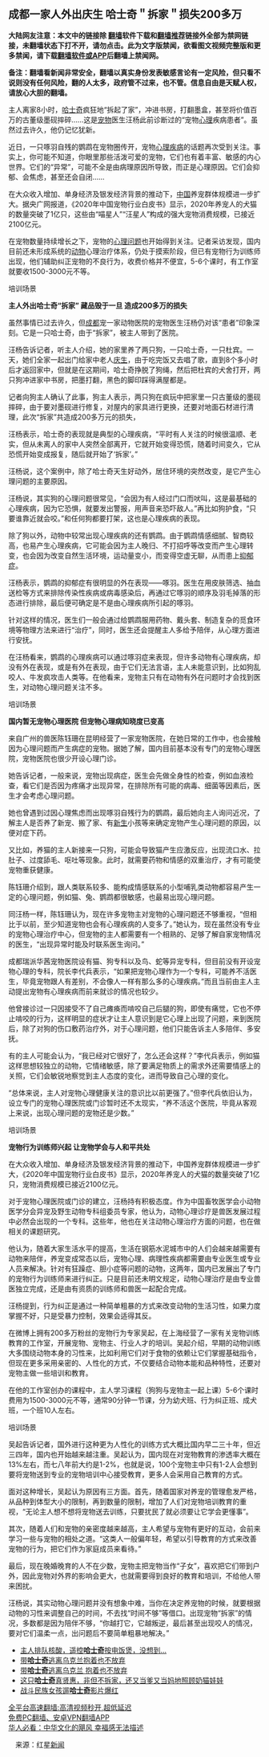  <!-- 面包屑导航 --> <h2>成都一家人外出庆生 哈士奇＂拆家＂损失200多万</h2> <p class="notice"><b>大陆网友注意：本文中的链接除 <a href="https://github.com/bannedbook/fanqiang" >翻墙</a>软件下载和<a href="https://github.com/killgcd/justmysocks/blob/master/README.md">翻墙推荐</a>链接外全部为禁网链接，未翻墙状态下打不开，请勿点击。此为文字版禁闻，欲看图文视频完整版和更多禁闻，请下载<a href="https://github.com/bannedbook/fanqiang">翻墙软件或APP</a>后翻墙上禁闻网。</p><p>备注：翻墙看新闻非常安全，翻墙以真实身份发表敏感言论有一定风险，但只看不说则没有任何风险，翻的人太多，政府管不过来，也不管。信息自由是天赋人权，请放心大胆的翻墙。</b></p>  <div class="entry"> <p>主人离家8小时，<a href="https://www.bannedbook.org/bnews/tag/%e5%93%88%e5%a3%ab%e5%a5%87/" class="st_tag internal_tag" rel="tag" title="标签 哈士奇 下的日志">哈士奇</a>疯狂地“拆起了家”，冲进书房，打翻墨盒，甚至将价值百万的古董级墨砚摔碎……这是<a href="https://www.bannedbook.org/bnews/tag/%e5%ae%a0%e7%89%a9/" class="st_tag internal_tag" rel="tag" title="标签 宠物 下的日志">宠物</a>医生汪杨此前诊断过的“宠物<a href="https://www.bannedbook.org/bnews/tag/%E5%BF%83%E7%90%86/" class="st_tag internal_tag" rel="tag" title="标签 心理 下的日志">心理</a>疾病患者”。虽然过去许久，他仍记忆犹新。</p> <p>近日，一只啄羽自残的鹦鹉在宠物圈传开，宠物<a href="https://www.bannedbook.org/bnews/tag/%E5%BF%83%E7%90%86%E7%96%BE%E7%97%85/" class="st_tag internal_tag" rel="tag" title="标签 心理疾病 下的日志">心理疾病</a>的话题再次受到关注。事实上，你可能不知道，你眼里那些活泼可爱的宠物，它们也有着丰富、敏感的内心世界。它们的“异常”，可能不全是由病理原因所导致，而正是心理原因。它们会抑郁、会焦虑，甚至还会自闭……</p> <p>在大众收入增加、单身经济及银发经济背景的推动下，<span class='wp_keywordlink_affiliate'><a href="https://www.bannedbook.org/" title="中国" target="_blank">中国</a></span>养宠群体规模进一步扩大。据央广网报道，《2020年中国宠物行业白皮书》显示，2020年养宠人的犬猫的数量突破了1亿只，这些由“喵星人”“汪星人”构成的强大宠物消费规模，已接近2100亿元。</p> <p>在宠物数量持续增长之下，宠物的<a href="https://www.bannedbook.org/bnews/tag/%E5%BF%83%E7%90%86%E9%97%AE%E9%A2%98/" class="st_tag internal_tag" rel="tag" title="标签 心理问题 下的日志">心理问题</a>也开始得到关注。记者采访发现，国内目前还未形成系统的<a href="https://www.bannedbook.org/bnews/tag/%e5%8a%a8%e7%89%a9/" class="st_tag internal_tag" rel="tag" title="标签 动物 下的日志">动物</a>心理治疗体系，仍处于摸索阶段，但已有宠物行为训练师出现，他们辅助纠正宠物的不良行为，收费价格并不便宜，5-6个课时，有工作室就要收1500-3000元不等。</p> <p>培训场景</p> <p><strong>主人外出哈士奇“拆家” 藏品毁于一旦 造成200多万的损失</strong></p> <p>虽然事情已过去许久，但<a href="https://www.bannedbook.org/bnews/tag/%e6%88%90%e9%83%bd/" class="st_tag internal_tag" rel="tag" title="标签 成都 下的日志">成都</a>宠一家动物医院的宠物医生汪杨仍对该“患者”印象深刻。它是一只哈士奇，由于“拆家”，被主人带到了医院。</p> <p>汪杨告诉记者，听主人介绍，她的家里养了两只狗，一只哈士奇，一只杜宾。一天，她们全家一起出门给家中老人<a href="https://www.bannedbook.org/bnews/tag/%E5%BA%86%E7%94%9F/" class="st_tag internal_tag" rel="tag" title="标签 庆生 下的日志">庆生</a>，由于吃完饭又去唱了歌，直到8个多小时后才返回家中，但就是在这期间，哈士奇挣脱了狗绳，然后把杜宾的犬舍打开，两只狗冲进家中书房，把墨打翻，黑色的脚印踩得满屋都是。</p> <p>记者向狗主人确认了此事，狗主人表示，两只狗在疯玩中把家里一只古董级的墨砚摔碎，由于要对墨砚进行修复，对屋内的家具进行更换，还要对地面石材进行清理，此次“拆家”共造成200多万元的损失，</p> <p>汪杨表示，哈士奇的表现就是典型的心理疾病，“平时有人关注的时候很温顺、老实，但从未离人的家中人突然全部离开，它就开始变得恐慌，随着时间变久，它从恐慌开始变成报复，随后就开始了‘拆家’。”</p> <p>汪杨说，这个案例中，除了哈士奇天生好动外，居住环境的突然改变，是它产生心理问题的主要原因。</p>  <p>汪杨说，其实狗的心理问题很常见，“会因为有人经过门口而吠叫，这是最基础的心理疾病，因为它恐惧，就要发出警报，用声音来恐吓敌人。”再比如狗护食，“只要谁靠近就会咬。”和任何狗都要打架，这也是心理疾病的表现。</p> <p>除了狗以外，动物中较常出现心理疾病的还有鹦鹉。由于鹦鹉情感细腻、智商较高，也易产生心理疾病，它可能会因为主人晚归、不打招呼等改变而产生心理转变，也会因为改变自然生活环境，运动量变小，而变得空虚无聊，从而患上<a href="https://www.bannedbook.org/bnews/tag/%e6%8a%91%e9%83%81%e7%97%87/" class="st_tag internal_tag" rel="tag" title="标签 抑郁症 下的日志">抑郁症</a>。</p> <p>汪杨表示，鹦鹉的抑郁症有很明显的外在表现——啄羽。医生在用皮肤筛选、抽血送检等方式来排除传染性疾病或病毒感染后，再通过它啄羽的顺序及羽毛掉落的形态进行排除，最后便可确定是不是由心理疾病所引起的啄羽。</p> <p>针对这样的情况，医生们一般会通过给鹦鹉服用药物、戴头套、制造复杂的觅食环境等物理方法来进行“治疗”，同时，医生还会提醒主人多给予陪伴，从心理方面进行安抚。</p> <p>在汪杨看来，鹦鹉的心理疾病可以通过啄羽症来表现，但许多动物有心理疾病，却没有外在表现，或是有外在表现，由于它们无法言语，主人未能意识到，比如狗乱咬人、牛发疯攻击人类等。在他看来，宠物主只有在动物有外在问题时才会找到医生，对动物心理问题关注不多。</p> <p>培训场景</p> <p><strong>国内暂无宠物心理医院 但宠物心理病知晓度已变高</strong></p> <p>来自广州的兽医陈钰珊在昆明经营了一家宠物医院，在她日常的工作中，也会接触因为心理问题而产生病症的宠物。据她了解，国内目前基本没有专门的宠物心理医院，宠物医院也很少开设心理门诊。</p> <p>她告诉记者，一般来说，宠物出现病症，医生会先做全身性的检查，例如血液检查，看它们是否因为疼痛才出现异常，在排除所有可能的病毒、细菌等因素后，医生才会考虑心理问题。</p> <p>她也曾遇到过因心理焦虑而出现啄羽自残行为的鹦鹉，最后她向主人询问近况，了解主人是否养了新宠、搬了家、有<span class='wp_keywordlink'><a href="https://www.bannedbook.org/forum2/topic1642.html" title="正见网《新生》" target="_blank">新生</a></span>小孩等来确定宠物产生心理问题的原因，以便对症下药。</p> <p>又比如，养猫的主人新接来一只狗，可能会导致猫产生应激反应，出现流口水、拉肚子、过度舔毛、呕吐等现象。此时，就需要药物和情感的双重治疗，才有可能使宠物重获健康。</p>  <p>陈钰珊介绍到，跟人类联系较多、能构成情感联系的小型哺乳类动物都容易产生一定的心理问题，例如猫、兔、鹦鹉都很敏感，也最易出现心理问题。</p> <p>同汪杨一样，陈钰珊认为，现在许多宠物主对宠物的心理问题还不够重视，“但相比于以前，至少知道宠物也会有心理疾病的人变多了。”她认为，现在虽然没有专业的宠物心理治疗中心，但宠物的主人都需要有一个相熟的、足够了解自家宠物情况的医生，“出现异常时能及时联系医生询问。”</p> <p>成都瑞派华茜宠物医院设有猫、狗专科以及鸟、蛇等异宠专科，但目前没有开设宠物心理的专科，院长李代兵表示，“如果把宠物心理作为一个专科，可能养不活医生，毕竟宠物跟人有差别，不会像人一样有那么多的心理疾病。”而且当前由主人主动提出宠物有心理疾病而前来就诊的情况也较少。</p> <p>他曾接诊过一只因接受不了自己瘫痪而啃咬自己后腿的狗，即使有痛觉，它也不停止啃咬的行为，这样明显的症状才让主人意识到是它心理上出现了问题，来到医院后，除了对狗的伤口敷药治疗外，对于心理问题，他们只能告诉主人多陪伴、多安抚。</p> <p>有的主人可能会认为，“我已经对它很好了，怎么还会这样？”李代兵表示，例如猫这样思想较独立的动物，它情绪敏感，除了要满足物质上的需求外还需要情感上的关照，它们会敏锐地察觉到主人态度的变化，进而导致自己心理的变化。</p> <p>“总体来说，主人对宠物心理健康关注的意识比以前更强了。”但李代兵依旧认为，设立专门的宠物心理医院或门诊暂时还不太现实，“养不活这个医院，毕竟从客观上来说，出现心理问题的宠物还是少数。”</p> <p>培训场景</p> <p><strong>宠物行为训练师兴起 让宠物学会与人和平共处</strong></p> <p>在大众收入增加、单身经济及银发经济背景的推动下，中国养宠群体规模进一步扩大，《2020年中国宠物行业白皮书》显示，2020年养宠人的犬猫的数量突破了1亿只，宠物消费规模已接近2100亿元。</p> <p>对于宠物心理医院或门诊的建立，汪杨持有积极态度。作为中国畜牧医学会小动物医学分会异宠及野生动物专科组委员专家，他认为，动物心理诊疗是兽医发展过程中必然会出现的一个专科。这些年，他也在关注动物心理治疗方面的问题，也在做相关的课题研究。</p> <p>他认为，随着大家生活水平的提高，生活在钢筋水泥城市中的人们会越来越需要有动物来陪伴，养宠变成常态以后，宠物心理、病理性疾病都需要由专业医生或专业人员来解决。针对有狂躁症、胆小症等问题的动物，这两年，国内已发展出了专门的宠物行为训练师来进行纠正。只是目前还未明文规定，动物心理治疗是由专业兽医独立完成，还是由有资质的训练师和兽医一起配合完成。</p>  <p>汪杨提到，行为纠正是通过一种简单粗暴的方式来改变动物的生活习性，如果力度掌握不好，只是受暴力控制，效果会适得其反。</p> <p>在微博上拥有200多万粉丝的宠物行为专家吴起，在上海经营了一家有关宠物训练教育的工作室，开展宠物、宠物主、行业人才的培训。吴起介绍，早期的动物训练大多围绕动物本身的习性来，比如利用它们对于食物的依赖让它们掌握基础指令，但现在更多采用亲密的、人性化的方式，不仅要结合动物本能和品种特性，还要对宠物主做一些培训和教育。</p> <p>在他的工作室创办的课程中，主人学习课程（狗狗与宠物主一起上课）5-6个课时费用为1500-3000元不等，通常90分钟一节课，分为幼犬班、行为纠正班、成犬班，一个班10人左右。</p> <p>培训场景</p> <p>吴起告诉记者，国外进行这种更为人性化的训练方式大概比国内早二三十年，但近三四年，国内也开始越来越注重。吴起认为，国内现在对宠物教育的渗透率大概在13%左右，而七八年前大约是1-2%，也就是说，100个宠物主中只有1-2人会想到要将宠物送到专业的宠物培训中心接受教育，更多人会采用自己教育的方式。</p> <p>面对这种增长，吴起认为原因有三方面。首先，随着国家对养宠的管理愈发严格，从品种到体型大小的限制，再到数量的限制，增加了人们对宠物培训教育的重视，“无论主人想不想将宠物送去训练，只要扰民了就必须要让它学会更懂事”。</p> <p>其次，随着人们和宠物的亲密度越来越高，主人希望与宠物有更好的互动，会前来学习一些与宠物的相处之道。“这类人一般偏年轻，希望以引导教育的方式来改善宠物的行为，把它们作为家庭成员来看待。”</p> <p>最后，现在晚婚晚育的人不在少数，宠物主把宠物当作“子女”，喜欢把它们带到户外，因此宠物对外界的影响会更大，也就需要得到良好的教育和培训，不给他人带来困扰。</p> <p>汪杨说，其实动物心理问题并没有想象中难，当你在决定养宠物的时候，就要根据动物的习性来调整自己的时间，不去找“时间不够”等借口。出现宠物“拆家”的情况，多数都是因为陪伴不够，“你越打它，它越叛逆，最后甚至出现咬人的情况，要对它们温柔一点，出问题后不要简单粗暴地解决。”</p> <div id="taboola-mid-1"></div>  <ul class='op-related-articles' title='相关阅读'> <li><a href='https://www.bannedbook.org/bnews/cnnews/20220606/1742173.html' target='_blank'>主人排队核酸，遥控<b>哈士奇</b>按电饭煲，没想到…</a></li> <li><a href='https://www.bannedbook.org/bnews/comments/20220311/1703372.html' target='_blank'>带<b>哈士奇</b>逃离乌克兰抱着也不放弃</a></li> <li><a href='https://www.bannedbook.org/bnews/ssgc/20220310/1703112.html' target='_blank'>带<b>哈士奇</b>逃离乌克兰 抱着也不放弃</a></li> <li><a href='https://www.bannedbook.org/bnews/funmedia/20220107/1676177.html' target='_blank'>这只<b>哈士奇</b>真贤惠，非但不拆家，还又当爹又当妈地照顾奶猫娃娃</a></li> <li><a href='https://www.bannedbook.org/bnews/cnnews/20211029/1645237.html' target='_blank'>战斗民族女孩遛<b>哈士奇</b>影片爆红</a></li> </ul> <p class="texttj"> <a href="https://github.com/bannedbook/fanqiang/wiki/V2ray%E6%9C%BA%E5%9C%BA" target="_blank">全平台高速翻墙:高清视频秒开,超低延迟</a><br/> <a href="https://github.com/bannedbook/fanqiang/wiki/%E7%A6%81%E9%97%BB%E7%BD%91%E5%AE%89%E5%8D%93%E7%BF%BB%E5%A2%99%E6%96%B0%E9%97%BBAPP" target="_blank">免费PC翻墙、安卓VPN翻墙APP</a><br/> <a href="https://www.bannedbook.org/bnews/comments/20220220/1694796.html" target="_blank">华人必看：中华文化的飓风 幸福感无法描述</a> </p><p class="src-info">　来源：红星<span class='wp_keywordlink_affiliate'><a href="https://www.bannedbook.org/" title="新闻">新闻</a></span> </p> <a name='sharetosocial'></a>  <div style="margin-bottom:5px;padding-bottom:5px;clear:both"> <div id="archive-pix-1" class="banner-ads"> <!-- AuctionX Display platform tag START --> <div id="27602x728x90x621x_ADSLOT1" clicktrack="%%CLICK_URL_ESC%%"></div>  <!-- AuctionX Display platform tag END --> </div> <div id="archive-pix-2" class="banner-ads"> <!-- AuctionX Display platform tag START --> <div id="27556x300x250x621x_ADSLOT1" clicktrack="%%CLICK_URL_ESC%%" style="margin:0 auto;text-align:center"></div>  <!-- AuctionX Display platform tag END --> </div> </div>  <div id="archive-pix-1" class="banner-ads"> <!-- AuctionX Display platform tag START --> <div id="27603x728x90x621x_ADSLOT1" clicktrack="%%CLICK_URL_ESC%%"></div>  <!-- AuctionX Display platform tag END --> </div> </div><!--END ENTRY--> 